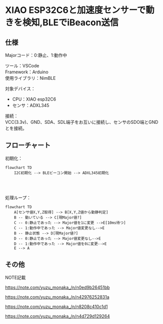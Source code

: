 # XIAO ESP32C6と加速度センサーで動きを検知,BLEでiBeacon送信

## 仕様

Majorコード：0:静止、1:動作中

ツール：VSCode  
Framework：Arduino  
使用ライブラリ：NimBLE

対象デバイス：  

- CPU：XIAO esp32C6
- センサ：ADXL345

接続：  
VCC(3.3v)、GND、SDA、SDL端子をお互いに接続し、センサのSDO端とGNDとを接続。

## フローチャート

初期化：

```mermaid
flowchart TD
    I2C初期化 --> BLEビーコン開始 --> ADXL345初期化
```

</BR></BR>

処理ループ：

```mermaid
flowchart TD
    A[センサ値X,Y,Z取得] --> B[X,Y,Z値から動静判定]
    B -- 動いている --> C[現Major値?]
    C -- 0:静止であった --> Major値を1に変更 -->E[10ms待つ]
    C -- 1:動作中であった --> Major値変更なし-->E
    B -- 静止状態 --> D[現Major値?]
    D -- 0:静止であった --> Major値変更なし-->E
    D -- 1:動作中であった --> Major値を0に変更-->E
    E --> A

```

## その他

NOTE記載  

<https://note.com/yuzu_monaka_/n/n0ed9b26451bb>

<https://note.com/yuzu_monaka_/n/n42976252831a>

<https://note.com/yuzu_monaka_/n/n8208c410c1d1>

<https://note.com/yuzu_monaka_/n/n4d729d129264>
